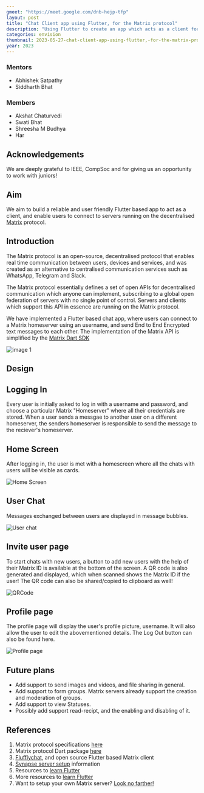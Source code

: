 ```yaml
---
gmeet: "https://meet.google.com/dnb-hejp-tfp"
layout: post
title: "Chat Client app using Flutter, for the Matrix protocol"
description: "Using Flutter to create an app which acts as a client for the decentralised MAtrix protocol"
categories: envision
thumbnail: 2023-05-27-chat-client-app-using-flutter,-for-the-matrix-protocol-filename.jpg
year: 2023
---
```


### Mentors

- Abhishek Satpathy
- Siddharth Bhat

### Members

- Akshat Chaturvedi
- Swati Bhat
- Shreesha M Budhya
- Har

## Acknowledgements

We are deeply grateful to IEEE, CompSoc and for giving us an opportunity to work with juniors!

## Aim

We aim to build a reliable and user friendly Flutter based app to act as a client, and enable users to connect to servers running on the decentralised [Matrix](https://matrix.org/) protocol.

## Introduction

The Matrix protocol is an open-source, decentralised protocol that enables real time communication between users, devices and services, and was created as an alternative to centralised communication services such as WhatsApp, Telegram and Slack.   

The Matrix protocol essentially defines a set of open APIs for decentralised communication which anyone can implement, subscribing to a global open federation of servers with no single point of control. Servers and clients which support this API in essence are running on the Matrix protocol.

We have implemented a Flutter based chat app, where users can connect to a Matrix homeserver using an username, and send End to End Encrypted text messages to each other. The implementation of the Matrix API is simplified by the [Matrix Dart SDK](https://matrix.org/docs/projects/sdk/matrix-dart-sdk)


![image 1](https://upload.wikimedia.org/wikipedia/commons/thumb/4/43/Diagramme_Matrix_en.svg/800px-Diagramme_Matrix_en.svg.png)

## Design

## Logging In

Every user is initially asked to log in with a username and password, and choose a particular Matrix "Homeserver" where all their credentials are stored. When a user sends a messgae to another user on a different homeserver, the senders homeserver is responsible to send the message to the reciever's homeserver.

## Home Screen

After logging in, the user is met with a homescreen where all the chats with users will be visible as cards.

![Home Screen](/virtual-expo/assets/img/envision/compsoc/chat-client-app-using-flutter,-for-the-matrix-protocol/HomeScreen.jpeg)

## User Chat
Messages exchanged between users are displayed in message bubbles.

![User chat](/virtual-expo/assets/img/envision/compsoc/chat-client-app-using-flutter,-for-the-matrix-protocol/UserChat.jpeg)

## Invite user page

To start chats with new users, a button to add new users with the help of their Matrix ID is available at the bottom of the screen.
A QR code is also generated and displayed, which when scanned shows the Matrix ID if the user! The QR code can also be shared/copied to clipboard as well!

![QRCode](/virtual-expo/assets/img/envision/compsoc/chat-client-app-using-flutter,-for-the-matrix-protocol/QRCode.jpeg)

## Profile page

The profile page will display the user's profile picture, username. It will also allow the user to edit the abovementioned details. The Log Out button can also be found here.

![Profile page](/virtual-expo/assets/img/envision/compsoc/chat-client-app-using-flutter,-for-the-matrix-protocol/profile.jpeg)


## Future plans

- Add support to send images and videos, and file sharing in general.
- Add support to form groups. Matrix servers already support the creation and moderation of groups.
- Add support to view Statuses.
- Possibly add support read-recipt, and the enabling and disabling of it.

## References

1. Matrix protocol specifications [here](https://spec.matrix.org/latest/)
2. Matrix protocol Dart package [here](https://pub.dev/packages/matrix)
3. [Flufflychat](https://fluffychat.im/), and open source Flutter based Matrix client
4. [Synapse server setup](https://matrix-org.github.io/synapse/latest/setup/installation.html) information
6. Resources to [learn Flutter](https://www.youtube.com/watch?v=1ukSR1GRtMU&list=PL4cUxeGkcC9jLYyp2Aoh6hcWuxFDX6PBJ)
7. More resources to [learn Flutter](https://www.youtube.com/watch?v=VPvVD8t02U8)
8. Want to setup your own Matrix server? [Look no farther!](https://www.youtube.com/watch?v=Yvrts8us4OU)


